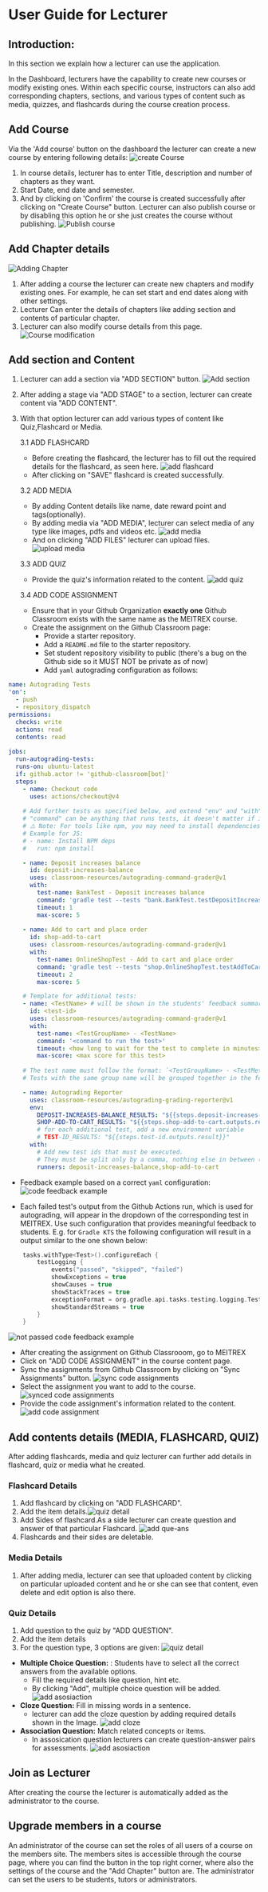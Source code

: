 # User Guide for Lecturer
## Introduction:
In this section we explain how a lecturer can use the application.

In the Dashboard, lecturers have the capability to create new courses or modify existing ones. Within each specific course, instructors can also add corresponding chapters, sections, and various types of content such as media, quizzes, and flashcards during the course creation process.
## Add Course
Via the 'Add course' button on the dashboard the lecturer can create a new course by entering following details:
![create Course](Images/create_course.png)
1. In course details, lecturer has to enter Title, description and number of chapters as they want.
2. Start Date, end date and semester.
3. And by clicking on 'Confirm' the course is created successfully after clicking on "Create Course" button. Lecturer can also publish course or by disabling this option he or she just creates the course without publishing.
   ![Publish course](Images/Publish_course.png)
## Add Chapter details
![Adding Chapter](Images/Adding_Chapter.png)
1. After adding a course the lecturer can create new chapters and modify existing ones. For example, he can set start and end dates along with other settings.
2. Lecturer Can enter the details of chapters like adding section and contents of particular chapter.
3. Lecturer can also modify course details from this page.
   ![Course modification](Images/Course_modification.png)

## Add section and Content
1. Lecturer can add a section via "ADD SECTION" button.
   ![Add section](Images/Add_section.png)
2. After adding a stage via "ADD STAGE" to a section, lecturer can create content via "ADD CONTENT".
3. With that option lecturer can add various types of content like Quiz,Flashcard or Media.

   3.1  ADD FLASHCARD
    - Before creating the flashcard, the lecturer has to fill out the required details for the flashcard, as seen here.
      ![add flashcard](Images/add_flashcard.png)
    - After clicking on "SAVE" flashcard is created successfully.

   3.2  ADD MEDIA
    - By adding Content details like name, date reward point and tags(optionally).
    - By adding media via "ADD MEDIA", lecturer can select media of any type like images, pdfs and videos etc.
    ![add media](Images/add_media.png)
    - And on clicking "ADD FILES" lecturer can upload files.
      ![upload media](Images/upload_media.png)


   3.3  ADD QUIZ
   - Provide the quiz's information related to the content.
     ![add quiz](Images/add_quiz.png)

   3.4 ADD CODE ASSIGNMENT
   - Ensure that in your Github Organization **exactly one** Github Classroom exists with the same name as the MEITREX course.
   - Create the assignment on the Github Classroom page:
     - Provide a starter repository.
     - Add a `README.md` file to the starter repository.
     - Set student repository visibility to public (there's a bug on the Github side so it MUST NOT be private as of now)
     - Add `yaml` autograding configuration as follows:
```yaml
name: Autograding Tests
'on':
  - push
  - repository_dispatch
permissions:
  checks: write
  actions: read
  contents: read
        
jobs:
  run-autograding-tests:
  runs-on: ubuntu-latest
  if: github.actor != 'github-classroom[bot]'
  steps:
    - name: Checkout code
      uses: actions/checkout@v4
        
    # Add further tests as specified below, and extend "env" and "with" sections with the added tests.
    # "command" can be anything that runs tests, it doesn't matter if it is Gradle or any other tool. 
    # ⚠️ Note: For tools like npm, you may need to install dependencies first.
    # Example for JS:
    # - name: Install NPM deps
    #   run: npm install

    - name: Deposit increases balance
      id: deposit-increases-balance
      uses: classroom-resources/autograding-command-grader@v1
      with:
        test-name: BankTest - Deposit increases balance
        command: 'gradle test --tests "bank.BankTest.testDepositIncreasesBalance"'
        timeout: 1
        max-score: 5
        
    - name: Add to cart and place order
      id: shop-add-to-cart
      uses: classroom-resources/autograding-command-grader@v1
      with:
        test-name: OnlineShopTest - Add to cart and place order
        command: 'gradle test --tests "shop.OnlineShopTest.testAddToCartAndPlaceOrder"'
        timeout: 2
        max-score: 5

    # Template for additional tests:
    - name: <TestName> # will be shown in the students' feedback summary 
      id: <test-id>
      uses: classroom-resources/autograding-command-grader@v1
      with:
        test-name: <TestGroupName> - <TestName>
        command: '<command to run the test>'
        timeout: <how long to wait for the test to complete in minutes>
        max-score: <max score for this test>
 
    # The test name must follow the format: `<TestGroupName> - <TestMethodName>`.
    # Tests with the same group name will be grouped together in the feedback shown to students.

    - name: Autograding Reporter
      uses: classroom-resources/autograding-grading-reporter@v1
      env:
        DEPOSIT-INCREASES-BALANCE_RESULTS: "${{steps.deposit-increases-balance.outputs.result}}"
        SHOP-ADD-TO-CART_RESULTS: "${{steps.shop-add-to-cart.outputs.result}}"
        # for each additional test, add a new environment variable
        # TEST-ID_RESULTS: "${{steps.test-id.outputs.result}}"
      with:
        # Add new test ids that must be executed. 
        # They must be split only by a comma, nothing else in between (not even spaces)
        runners: deposit-increases-balance,shop-add-to-cart
 ```
   - Feedback example based on a correct `yaml` configuration:
     ![code feedback example](Images/code_feedback.png)

   - Each failed test's output from the Github Actions run, which is used for autograding, will appear in the dropdown of the corresponding test in MEITREX. Use such configuration that provides meaningful feedback to students.
     E.g. for `Gradle KTS` the following configuration will result in a output similar to the one shown below:

```kotlin
    tasks.withType<Test>().configureEach {
        testLogging {
            events("passed", "skipped", "failed")
            showExceptions = true
            showCauses = true
            showStackTraces = true
            exceptionFormat = org.gradle.api.tasks.testing.logging.TestExceptionFormat.FULL
            showStandardStreams = true
        }
    }
``` 

![not passed code feedback example](Images/not_passed_test_feedback.png)

   - After creating the assignment on Github Classrooom, go to MEITREX
   - Click on "ADD CODE ASSIGNMENT" in the course content page.
   - Sync the assignments from Github Classroom by clicking on "Sync Assignments" button.
     ![sync code assignments](Images/sync_code_assignments.png)
   - Select the assignment you want to add to the course.
     ![synced code assignments](Images/synced_code_assignments.png)
   - Provide the code assignment's information related to the content.
     ![add code assignment](Images/add_code_assignment.png)

## Add contents details (MEDIA, FLASHCARD, QUIZ)

After adding flashcards, media and quiz lecturer can further add details in flashcard, quiz or media what he created.

### Flashcard Details
1. Add flashcard by clicking on "ADD FLASHCARD".
2. Add the item details.![quiz detail](Images/Item_Information.png)
3. Add Sides of flashcard.As a side lecturer can create question and answer of that particular Flashcard.
   ![add que-ans](Images/add_que-ans.png)
4. Flashcards and their sides are deletable.

### Media Details
1. After adding media, lecturer can see that uploaded content by clicking on particular uploaded content and he or she can see that content, even delete and edit option is also there.

### Quiz Details
1. Add question to the quiz by "ADD QUESTION".
2. Add the item details
3. For the question type, 3 options are given:
   ![quiz detail](Images/quiz_detail.png)

- **Multiple Choice Question:** :
  Students have to select all the correct answers from the available options.
    - Fill the required details like question, hint etc.
    - By clicking "Add", multiple choice question will be added.
      ![add asosiaction](Images/multiple_choice.png)
- **Cloze Question:**
  Fill in missing words in a sentence.
    - lecturer can add the cloze question by adding required details shown in the Image.
      ![add cloze](Images/Cloze_Question.png)
- **Association Question:**
  Match related concepts or items.
    - In assosication question lecturers can create question-answer pairs for assessments.
      ![add asosiaction](Images/Association_Quiz.png)
## Join as Lecturer
After creating the course the lecturer is automatically added as the administrator to the course.

## Upgrade members in a course
An administrator of the course can set the roles of all users of a course on the members site. The members sites is accessible through the course page, where you can find the button in the top right corner, where also the settings of the course and the "Add Chapter" button are.
The administrator can set the users to be students, tutors or administrators.





